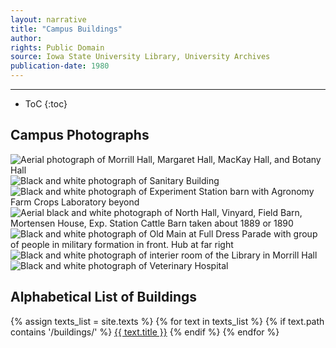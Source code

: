 ```yaml
---
layout: narrative
title: "Campus Buildings"
author:
rights: Public Domain
source: Iowa State University Library, University Archives
publication-date: 1980 
---
```


---
* ToC
{:toc}

## Campus Photographs
<img src="{{ site.baseurl }}/assets/buildings-chapt-1.JPG" alt="Aerial photograph of Morrill Hall, Margaret Hall, MacKay Hall, and Botany Hall" style="margin: auto">
<img src="{{ site.baseurl }}/assets/buildings-chapt-2.JPG" alt="Black and white photograph of Sanitary Building" style="margin: auto">
<img src="{{ site.baseurl }}/assets/buildings-chapt-3.JPG" alt="Black and white photograph of Experiment Station barn with Agronomy Farm Crops Laboratory beyond" style="margin: auto">
<img src="{{ site.baseurl }}/assets/buildings-chapt-4.JPG" alt="Aerial black and white photograph of North Hall, Vinyard, Field Barn, Mortensen House, Exp. Station Cattle Barn taken about 1889 or 1890" style="margin: auto">
<img src="{{ site.baseurl }}/assets/buildings-chapt-5.JPG" alt="Black and white photograph of Old Main at Full Dress Parade with group of people in military formation in front. Hub at far right" style="margin: auto">
<img src="{{ site.baseurl }}/assets/buildings-chapt-6.JPG" alt="Black and white photograph of interier room of the Library in Morrill Hall" style="margin: auto">
<img src="{{ site.baseurl }}/assets/buildings-chapt-7.JPG" alt="Black and white photograph of Veterinary Hospital" style="margin: auto">


## Alphabetical List of Buildings
<div class="buildings-toc">
    {% assign texts_list = site.texts %}
    {% for text in texts_list %}
      {% if text.path contains '/buildings/' %}
      <a class="sidebar-nav-item{% if page.url == text.url %} active{% endif %}" href="{{ text.url | relative_url }}">{{ text.title }}</a>
      {% endif %}
    {% endfor %}
    </div>